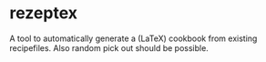 # rezeptex
A tool to automatically generate a (LaTeX) cookbook from existing recipefiles. Also random pick out should be possible.
